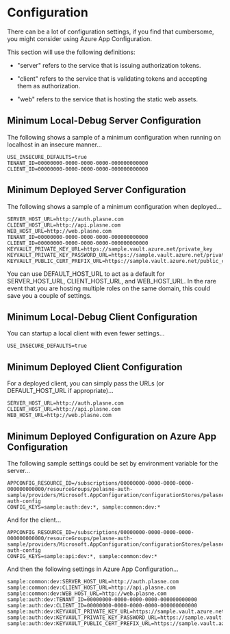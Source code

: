 # Configuration

There can be a lot of configuration settings, if you find that cumbersome, you might consider using Azure App Configuration.

This section will use the following definitions:

-   "server" refers to the service that is issuing authorization tokens.

-   "client" refers to the service that is validating tokens and accepting them as authorization.

-   "web" refers to the service that is hosting the static web assets.

## Minimum Local-Debug Server Configuration

The following shows a sample of a minimum configuration when running on localhost in an insecure manner...

```
USE_INSECURE_DEFAULTS=true
TENANT_ID=00000000-0000-0000-0000-000000000000
CLIENT_ID=00000000-0000-0000-0000-000000000000
```

## Minimum Deployed Server Configuration

The following shows a sample of a minimum configuration when deployed...

```
SERVER_HOST_URL=http://auth.plasne.com
CLIENT_HOST_URL=http://api.plasne.com
WEB_HOST_URL=http://web.plasne.com
TENANT_ID=00000000-0000-0000-0000-000000000000
CLIENT_ID=00000000-0000-0000-0000-000000000000
KEYVAULT_PRIVATE_KEY_URL=https://sample.vault.azure.net/private_key
KEYVAULT_PRIVATE_KEY_PASSWORD_URL=https://sample.vault.azure.net/private_key_pw
KEYVAULT_PUBLIC_CERT_PREFIX_URL=https://sample.vault.azure.net/public_cert_prefix
```

You can use DEFAULT_HOST_URL to act as a default for SERVER_HOST_URL, CLIENT_HOST_URL, and WEB_HOST_URL. In the rare event that you are hosting multiple roles on the same domain, this could save you a couple of settings.

## Minimum Local-Debug Client Configuration

You can startup a local client with even fewer settings...

```
USE_INSECURE_DEFAULTS=true
```

## Minimum Deployed Client Configuration

For a deployed client, you can simply pass the URLs (or DEFAULT_HOST_URL if appropriate)...

```
SERVER_HOST_URL=http://auth.plasne.com
CLIENT_HOST_URL=http://api.plasne.com
WEB_HOST_URL=http://web.plasne.com
```

## Minimum Deployed Configuration on Azure App Configuration

The following sample settings could be set by environment variable for the server...

```
APPCONFIG_RESOURCE_ID=/subscriptions/00000000-0000-0000-0000-000000000000/resourceGroups/pelasne-auth-sample/providers/Microsoft.AppConfiguration/configurationStores/pelasne-auth-config
CONFIG_KEYS=sample:auth:dev:*, sample:common:dev:*
```

And for the client...

```
APPCONFIG_RESOURCE_ID=/subscriptions/00000000-0000-0000-0000-000000000000/resourceGroups/pelasne-auth-sample/providers/Microsoft.AppConfiguration/configurationStores/pelasne-auth-config
CONFIG_KEYS=sample:api:dev:*, sample:common:dev:*
```

And then the following settings in Azure App Configuration...

```
sample:common:dev:SERVER_HOST_URL=http://auth.plasne.com
sample:common:dev:CLIENT_HOST_URL=http://api.plasne.com
sample:common:dev:WEB_HOST_URL=http://web.plasne.com
sample:auth:dev:TENANT_ID=00000000-0000-0000-0000-000000000000
sample:auth:dev:CLIENT_ID=00000000-0000-0000-0000-000000000000
sample:auth:dev:KEYVAULT_PRIVATE_KEY_URL=https://sample.vault.azure.net/private_key
sample:auth:dev:KEYVAULT_PRIVATE_KEY_PASSWORD_URL=https://sample.vault.azure.net/private_key_pw
sample:auth:dev:KEYVAULT_PUBLIC_CERT_PREFIX_URL=https://sample.vault.azure.net/public_cert_prefix
```
